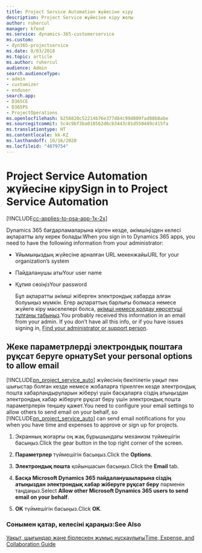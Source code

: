```yaml
---
title: Project Service Automation жүйесіне кіру
description: Project Service жүйесіне кіру жолы
author: ruhercul
manager: kfend
ms.service: dynamics-365-customerservice
ms.custom:
- dyn365-projectservice
ms.date: 8/03/2018
ms.topic: article
ms.author: ruhercul
audience: Admin
search.audienceType:
- admin
- customizer
- enduser
search.app:
- D365CE
- D365PS
- ProjectOperations
ms.openlocfilehash: b256820c52214b76e377d84c99d809fad88b8abe
ms.sourcegitcommit: 5c4c9bf3ba018562d6cb3443c01d550489c415fa
ms.translationtype: HT
ms.contentlocale: kk-KZ
ms.lasthandoff: 10/16/2020
ms.locfileid: "4079754"
---
```

# <a name="sign-in-to-project-service-automation"></a><span data-ttu-id="dbd14-103">Project Service Automation жүйесіне кіру</span><span class="sxs-lookup"><span data-stu-id="dbd14-103">Sign in to Project Service Automation</span></span>

[!INCLUDE[cc-applies-to-psa-app-1x-2x](../includes/cc-applies-to-psa-app-1x-2x.md)]

<span data-ttu-id="dbd14-104">Dynamics 365 бағдарламаларына кірген кезде, әкімшіңізден келесі ақпаратты алу керек болады:</span><span class="sxs-lookup"><span data-stu-id="dbd14-104">When you sign in to Dynamics 365 apps, you need to have the following information from your administrator:</span></span>  
  
- <span data-ttu-id="dbd14-105">Ұйымыңыздың жүйесіне арналған URL мекенжайы</span><span class="sxs-lookup"><span data-stu-id="dbd14-105">URL for your organization’s system</span></span>  
  
- <span data-ttu-id="dbd14-106">Пайдаланушы аты</span><span class="sxs-lookup"><span data-stu-id="dbd14-106">Your user name</span></span>  
  
- <span data-ttu-id="dbd14-107">Құпия сөзіңіз</span><span class="sxs-lookup"><span data-stu-id="dbd14-107">Your password</span></span>  
  
  <span data-ttu-id="dbd14-108">Бұл ақпаратты әкімші жіберген электрондық хабарда алған болуыңыз мүмкін. Егер ақпараттың барлығы болмаса немесе жүйеге кіру мәселелері болса, [әкімші немесе қолдау көрсетуші тұлғаны табыңыз](https://docs.microsoft.com/dynamics365/customerengagement/on-premises/basics/find-administrator-support).</span><span class="sxs-lookup"><span data-stu-id="dbd14-108">You probably received this information in an email from your admin. If you don’t have all this info, or if you have issues signing in, [Find your administrator or support person](https://docs.microsoft.com/dynamics365/customerengagement/on-premises/basics/find-administrator-support).</span></span>  
  
## <a name="set-your-personal-options-to-allow-email"></a><span data-ttu-id="dbd14-109">Жеке параметрлерді электрондық поштаға рұқсат беруге орнату</span><span class="sxs-lookup"><span data-stu-id="dbd14-109">Set your personal options to allow email</span></span>  
 <span data-ttu-id="dbd14-110">[!INCLUDE[pn_project_service_auto](../includes/pn-project-service-auto.md)] жүйесінің бекітілетін уақыт пен шығыстар болған кезде немесе жобаларға тіркелген кезде электрондық пошта хабарландыруларын жіберуі үшін басқаларға сіздің атыңыздан электрондық хабар жіберуге рұқсат беру үшін электрондық пошта параметрлерін теңшеу қажет.</span><span class="sxs-lookup"><span data-stu-id="dbd14-110">You need to configure your email settings to allow others to send email on your behalf, so [!INCLUDE[pn_project_service_auto](../includes/pn-project-service-auto.md)] can send email notifications for you when you have time and expenses to approve or sign up for projects.</span></span>  
  
1.  <span data-ttu-id="dbd14-111">Экранның жоғарғы оң жақ бұрышындағы механизм түймешігін басыңыз.</span><span class="sxs-lookup"><span data-stu-id="dbd14-111">Click the gear button in the top right corner of the screen.</span></span>  
  
2.  <span data-ttu-id="dbd14-112">**Параметрлер** түймешігін басыңыз.</span><span class="sxs-lookup"><span data-stu-id="dbd14-112">Click the **Options**.</span></span>  
  
3.  <span data-ttu-id="dbd14-113">**Электрондық пошта** қойыншасын басыңыз.</span><span class="sxs-lookup"><span data-stu-id="dbd14-113">Click the **Email** tab.</span></span>  
  
4.  <span data-ttu-id="dbd14-114">**Басқа Microsoft Dynamics 365 пайдаланушыларына сіздің атыңыздан электрондық хабар жіберуге рұқсат беру** пәрменін таңдаңыз.</span><span class="sxs-lookup"><span data-stu-id="dbd14-114">Select **Allow other Microsoft Dynamics 365 users to send email on your behalf**.</span></span>  
  
5.  <span data-ttu-id="dbd14-115">**OK** түймешігін басыңыз.</span><span class="sxs-lookup"><span data-stu-id="dbd14-115">Click **OK**.</span></span>  
  
### <a name="see-also"></a><span data-ttu-id="dbd14-116">Сонымен қатар, келесіні қараңыз:</span><span class="sxs-lookup"><span data-stu-id="dbd14-116">See Also</span></span>  
 [<span data-ttu-id="dbd14-117">Уақыт, шығындар және бірлескен жұмыс нұсқаулығы</span><span class="sxs-lookup"><span data-stu-id="dbd14-117">Time, Expense, and Collaboration Guide</span></span>](../psa/time-expense-collaboration-guide.md)
